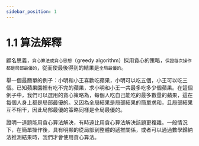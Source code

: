 ```yaml
---
sidebar_position: 1
---
```


# 1.1 算法解釋

顧名思義，`貪心算法或貪心思想`（greedy algorithm）採用貪心的策略，`保證每次操作都是局部最優的`，從而使最後得到的結果是`全局最優的`。

舉一個最簡單的例子：小明和小王喜歡吃蘋果，小明可以吃五個，小王可以吃三個。已知蘋果園裡有吃不完的蘋果，求小明和小王一共最多吃多少個蘋果。在這個例子中，我們可以選用的貪心策略為，每個人吃自己能吃的最多數量的蘋果，這在每個人身上都是局部最優的。又因為全局結果是局部結果的簡單求和，且局部結果互不相干，因此局部最優的策略同樣是全局最優的。

證明一道題能用貪心算法解決，有時遠比用貪心算法解決該題更複雜。一般情況下，在簡單操作後，具有明顯的從局部到整體的遞推關係，或者可以通過數學歸納法推測結果時，我們才會使用貪心算法。
